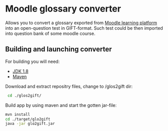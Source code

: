 # Moodle glossary converter
Allows you to convert a glossary exported from [Moodle learning platform] into an open-question test in GIFT-format. Such test could be then imported into question bank of some moodle course.

## Building and launching converter
For building you will need:
* [JDK 1.8]
* [Maven]

Download and extract repositry files, change to /glos2gift dir:
```sh
 cd ./glos2gift/
```
Build app by using maven and start the gotten jar-file:
```sh
mvn install
cd ./target/glo2gift
java -jar glo2gift.jar
```

[JDK 1.8]:<http://www.oracle.com/technetwork/java/javase/downloads/jdk8-downloads-2133151.html>
[Maven]:<https://maven.apache.org/download.cgi>
[Moodle learning platform]: <https://docs.moodle.org/32/en/About_Moodle>

